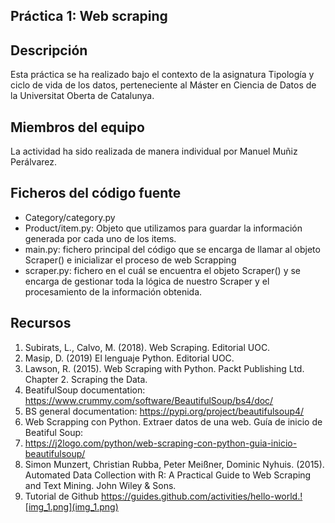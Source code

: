 ## Práctica 1: Web scraping

## Descripción

Esta práctica se ha realizado bajo el contexto de la asignatura Tipología y ciclo de vida de los datos, perteneciente al Máster en Ciencia de Datos de la Universitat Oberta de Catalunya. 

## Miembros del equipo
La actividad ha sido realizada de manera individual por Manuel Muñiz Perálvarez.

## Ficheros del código fuente

- Category/category.py
- Product/item.py: Objeto que utilizamos para guardar la información generada por cada uno de los items.
- main.py: fichero principal del código que se encarga de llamar al objeto Scraper() e inicializar el proceso de web Scrapping
- scraper.py: fichero en el cuál se encuentra el objeto Scraper() y se encarga de gestionar toda la lógica de nuestro Scraper y el procesamiento de la información obtenida.

## Recursos

1. Subirats, L., Calvo, M. (2018). Web Scraping. Editorial UOC.
2. Masip, D. (2019) El lenguaje Python. Editorial UOC.
3. Lawson, R. (2015). Web Scraping with Python. Packt Publishing Ltd. Chapter 2.
Scraping the Data.
4. BeatifulSoup documentation: https://www.crummy.com/software/BeautifulSoup/bs4/doc/
5. BS general documentation: https://pypi.org/project/beautifulsoup4/
6. Web Scrapping con Python. Extraer datos de una web. Guía de inicio de Beatiful Soup: 
7. https://j2logo.com/python/web-scraping-con-python-guia-inicio-beautifulsoup/
8. Simon Munzert, Christian Rubba, Peter Meißner, Dominic Nyhuis. (2015).
Automated Data Collection with R: A Practical Guide to Web Scraping and Text
Mining. John Wiley & Sons.
9. Tutorial de Github https://guides.github.com/activities/hello-world.![img_1.png](img_1.png)
